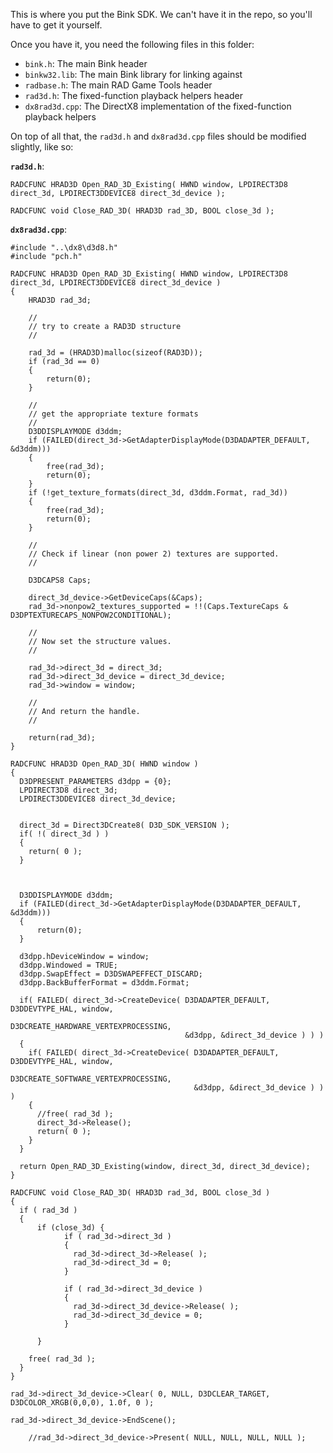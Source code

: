 This is where you put the Bink SDK. We can't have it in the repo, so you'll have to get it yourself.

Once you have it, you need the following files in this folder:

- `bink.h`: The main Bink header
- `binkw32.lib`: The main Bink library for linking against
- `radbase.h`: The main RAD Game Tools header
- `rad3d.h`: The fixed-function playback helpers header
- `dx8rad3d.cpp`: The DirectX8 implementation of the fixed-function playback helpers

On top of all that, the `rad3d.h` and `dx8rad3d.cpp` files should be modified slightly, like so:

**`rad3d.h`**:
```
RADCFUNC HRAD3D Open_RAD_3D_Existing( HWND window, LPDIRECT3D8 direct_3d, LPDIRECT3DDEVICE8 direct_3d_device );
```

```
RADCFUNC void Close_RAD_3D( HRAD3D rad_3D, BOOL close_3d );
```

**`dx8rad3d.cpp`**:
```
#include "..\dx8\d3d8.h"
#include "pch.h"
```

```
RADCFUNC HRAD3D Open_RAD_3D_Existing( HWND window, LPDIRECT3D8 direct_3d, LPDIRECT3DDEVICE8 direct_3d_device )
{
    HRAD3D rad_3d;

    //
    // try to create a RAD3D structure
    //

    rad_3d = (HRAD3D)malloc(sizeof(RAD3D));
    if (rad_3d == 0)
    {
        return(0);
    }

    //
    // get the appropriate texture formats
    //
    D3DDISPLAYMODE d3ddm;
    if (FAILED(direct_3d->GetAdapterDisplayMode(D3DADAPTER_DEFAULT, &d3ddm)))
    {
        free(rad_3d);
        return(0);
    }
    if (!get_texture_formats(direct_3d, d3ddm.Format, rad_3d))
    {
        free(rad_3d);
        return(0);
    }

    //
    // Check if linear (non power 2) textures are supported.
    //

    D3DCAPS8 Caps;

    direct_3d_device->GetDeviceCaps(&Caps);
    rad_3d->nonpow2_textures_supported = !!(Caps.TextureCaps & D3DPTEXTURECAPS_NONPOW2CONDITIONAL);

    //
    // Now set the structure values.
    //

    rad_3d->direct_3d = direct_3d;
    rad_3d->direct_3d_device = direct_3d_device;
    rad_3d->window = window;

    //
    // And return the handle.
    //

    return(rad_3d);
}

RADCFUNC HRAD3D Open_RAD_3D( HWND window )
{
  D3DPRESENT_PARAMETERS d3dpp = {0};
  LPDIRECT3D8 direct_3d;
  LPDIRECT3DDEVICE8 direct_3d_device;
  

  direct_3d = Direct3DCreate8( D3D_SDK_VERSION );
  if( !( direct_3d ) )
  {
    return( 0 );
  }



  D3DDISPLAYMODE d3ddm;
  if (FAILED(direct_3d->GetAdapterDisplayMode(D3DADAPTER_DEFAULT, &d3ddm)))
  {
      return(0);
  }

  d3dpp.hDeviceWindow = window;
  d3dpp.Windowed = TRUE;
  d3dpp.SwapEffect = D3DSWAPEFFECT_DISCARD;
  d3dpp.BackBufferFormat = d3ddm.Format;

  if( FAILED( direct_3d->CreateDevice( D3DADAPTER_DEFAULT, D3DDEVTYPE_HAL, window,
                                       D3DCREATE_HARDWARE_VERTEXPROCESSING,
                                       &d3dpp, &direct_3d_device ) ) )
  {
    if( FAILED( direct_3d->CreateDevice( D3DADAPTER_DEFAULT, D3DDEVTYPE_HAL, window,
                                         D3DCREATE_SOFTWARE_VERTEXPROCESSING,
                                         &d3dpp, &direct_3d_device ) ) )
    {
      //free( rad_3d );
      direct_3d->Release();
      return( 0 );
    }
  }

  return Open_RAD_3D_Existing(window, direct_3d, direct_3d_device);
}
```

```
RADCFUNC void Close_RAD_3D( HRAD3D rad_3d, BOOL close_3d )
{
  if ( rad_3d )
  {
      if (close_3d) {
            if ( rad_3d->direct_3d )
            {
              rad_3d->direct_3d->Release( );
              rad_3d->direct_3d = 0;
            }

            if ( rad_3d->direct_3d_device )
            {
              rad_3d->direct_3d_device->Release( );
              rad_3d->direct_3d_device = 0;
            }

      }

    free( rad_3d );
  }
}
```

```
rad_3d->direct_3d_device->Clear( 0, NULL, D3DCLEAR_TARGET, D3DCOLOR_XRGB(0,0,0), 1.0f, 0 );
```

```
rad_3d->direct_3d_device->EndScene();

    //rad_3d->direct_3d_device->Present( NULL, NULL, NULL, NULL );
```